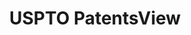 ---
bigquery: https://console.cloud.google.com/bigquery?p=patents-public-data&d=patentsview&page=dataset
citation: Attribution should be given to PatentsView for use, distribution, or derivative
  works.
code: https://github.com/CSSIP-AIR/PatentsView-Code-Snippets/
contributors: USPTO
cost: None
description: 'PatentsView includes US patent data including raw data (summaries, applications,
  pregrant applications), disambugations of inventors and assignees, and inventor
  gender estimates.  Also foreign priority data, # of figures and sheets, and government
  interest statements.'
documentation: https://patentsview.org/query/builder-faqs
last_edit: 04/07/2022, 21:42:21
location: https://patentsview.org/
maintained_by: USPTO
record_creation_timestamp: 12/2/2020 17:20:46
schema_fields:
- disamb_inventor_id_20181127
- latitude
- subsection_id
- length
- title
- disamb_inventor_id_20170808
- classification_status
- mainclass_id
- assignee_id
- doc_type
- num
- symbol_position
- disamb_assignee_id_20190820
- county
- type
- state
- action_date
- location_id
- text
- application_id
- classification_level
- disclaimer_date
- uuid
- group
- subclass_id
- subclass
- disamb_inventor_id_20191008
- lawyer_id
- disamb_inventor_id_20190312
- applicant_type
- organization_id
- name_last
- disamb_inventor_id_20191231
- disamb_assignee_id_20200929
- disamb_inventor_id_20171003
- latin_name
- disamb_assignee_id_20200630
- country_transformed
- rule_47
- field_title
- filename
- disamb_inventor_id_20200630
- inventor_id
- disamb_assignee_id_20190312
- role
- level_two
- category_id
- field_id
- section
- longitude
- status
- main_group
- num_claims
- classification_value
- level_one
- ipc_version_indicator
- deceased
- sequence
- organization
- date
- rawlocation_id
- male_flag
- disamb_assignee_id_20191231
- disamb_inventor_id_20200331
- subgroup_id
- f371_date
- state_fips
- disamb_inventor_id_20190820
- disamb_assignee_id_20200331
- disamb_inventor_id_20200929
- abstract
- fname
- withdrawn
- dependent
- disamb_inventor_id_20170307
- disamb_assignee_id_20191008
- disamb_assignee_id_20181127
- id
- kind
- reldocno
- lname
- term_grant
- city
- rawassignee_id
- male
- f102_date
- doctype
- sector_title
- classification_data_source
- disamb_inventor_id_20180528
- variety
- disamb_inventor_id_20201229
- category
- contract_award_number
- _102_date
- name_first
- latlong
- num_figures
- number
- series_code
- lapse_of_patent
- term_extension
- num_sheets
- publication_number
- rawinventor_id
- name
- level_three
- group_id
- county_fips
- subcategory_id
- term_disclaimer
- relkind
- citation_id
- country
- exemplary
- attribution_status
- designation
- section_id
- rel_id
- subgroup
- gi_statement
- _371_date
- patent_id
- ipc_class
- disamb_inventor_id_20171226
shortname: patentsview
tags:
- disambiguation
- United States
- gender
terms_of_use: Creative Commons Attribution 4.0 International License.
timeframe: 1963-1999
title: USPTO PatentsView
uuid: cf1780b1-e265-4e49-8d1d-83b9cfe0fd9a
---